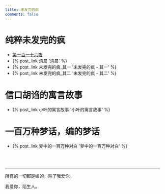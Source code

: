 ```yaml
---
title: 未发完的疯
comments: false
---
```


# 纯粹未发完的疯

- [第一百一十六夜](/第一百一十六夜/) 
- {% post_link 清晨 '清晨' %}
- {% post_link 未发完的疯_其一 '未发完的疯 - 其一' %}
- {% post_link 未发完的疯_其二 '未发完的疯 - 其二' %}

# 信口胡诌的寓言故事

- {% post_link 小叶的寓言故事 '小叶的寓言故事' %}

# 一百万种梦话，编的梦话

- {% post_link 梦中的一百万种对白 '梦中的一百万种对白' %}

<br>

<br>

------

所有的一切都是编的，除了我爱你。

我爱你，陌生人。
